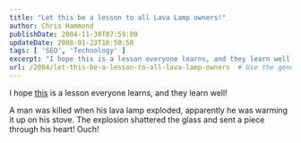 ```yaml
---
title: "Let this be a lesson to all Lava Lamp owners!"
author: Chris Hammond
publishDate: 2004-11-30T07:59:00
updateDate: 2008-01-23T16:50:50
tags: [ 'SEO', 'Technology' ]
excerpt: "I hope this is a lesson everyone learns, and they learn well! A man was killed when his lava lamp exploded, apparently he was warming it up on his stove. The explosion shattered the glass and sent a piece through his heart!..."
url: /2004/let-this-be-a-lesson-to-all-lava-lamp-owners  # Use the generated URL with year
---
```

<P>I hope <A href="https://www.cnn.com/2004/US/11/30/lava.lamp.death.ap/index.html">this</A> is a lesson everyone learns, and they learn well!</P> <P>A man was killed when his lava lamp exploded, apparently he was warming it up on his stove. The explosion shattered the glass and sent a piece through his heart! Ouch!</P>
